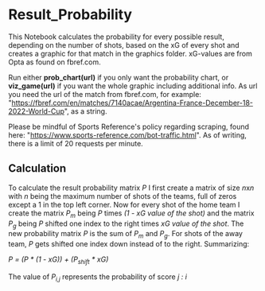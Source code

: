 # Result_Probability

This Notebook calculates the probability for every possible result, depending on the number of shots, based on the xG of every shot and creates a graphic for that match in the graphics folder.
xG-values are from Opta as found on fbref.com.

Run either **prob_chart(url)** if you only want the probability chart, or **viz_game(url)** if you want the whole graphic including additional info.
As url you need the url of the match from fbref.com, for example: "https://fbref.com/en/matches/7140acae/Argentina-France-December-18-2022-World-Cup", as a string.

Please be mindful of Sports Reference's policy regarding scraping, found here: "https://www.sports-reference.com/bot-traffic.html".
As of writing, there is a limit of 20 requests per minute.

## Calculation

To calculate the result probability matrix *P* I first create a matrix of size *n*x*n* with *n* being the maximum number of shots of the teams, full of zeros except a 1 in the top left corner. Now for every shot of the home team I create the matrix *P<sub>m</sub>* being *P* times *(1 - xG value of the shot)* and the matrix *P<sub>g</sub>* being *P* shifted one index to the right times *xG value of the shot*. The new probability matrix *P* is the sum of *P<sub>m</sub>* and *P<sub>g</sub>*. For shots of the away team, *P* gets shifted one index down instead of to the right. Summarizing:

*P = (P \* (1 - xG)) + (P<sub>shift</sub> \* xG)*

The value of *P<sub>i,j</sub>* represents the probability of score *j : i*
